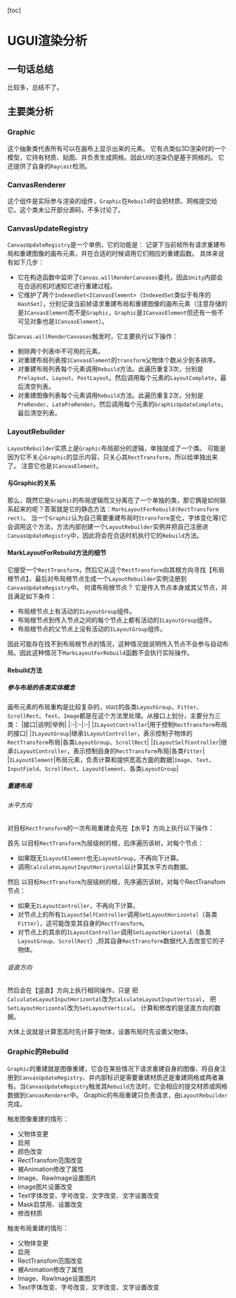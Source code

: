 [toc]

# UGUI渲染分析
## 一句话总结
比较多，总结不了。

## 主要类分析
### Graphic
这个抽象类代表所有可以在画布上显示出来的元素。
它有点类似3D渲染时的一个模型，它持有材质、贴图、并负责生成网格。因此UI的渲染仍是基于网格的。
它还提供了自身的`Raycast`检测。

### CanvasRenderer
这个组件是实际参与渲染的组件，`Graphic`在`Rebuild`时会把材质、网格提交给它。这个类未公开部分源码，不多讨论了。

### CanvasUpdateRegistry
`CanvasUpdateRegistry`是一个单例，它的功能是：
记录下当前帧所有请求重建布局和重建图像的画布元素，并在合适的时候调用它们相应的重建函数。
具体来说有如下几步：

- 它在构造函数中监听了`Canvas.willRenderCanvases`委托，因此`Unity`内部会在合适的机时通知它进行重建过程。
- 它维护了两个`IndexedSet<ICanvasElement>`（`IndexedSet`类似于有序的`HashSet`），分别记录当前帧请求重建布局和重建图像的画布元素（注意存储的是`ICanvasElement`而不是`Graphic`，`Graphic`是`ICanvasElement`但还有一些不可见对象也是`ICanvasElement`）。

当`Canvas.willRenderCanvases`触发时，它主要执行以下操作：

- 剔除两个列表中不可用的元素。
- 对重建布局列表按`ICanvasElement`的`transform`父物体个数从少到多排序。
- 对重建布局列表每个元素调用`Rebuild`方法。此遍历重复3次，分别是`Prelayout`、`Layout`、`PostLayout`。然后调用每个元素的`LayoutComplete`，最后清空列表。
- 对重建图像列表每个元素调用`Rebuild`方法。此遍历重复2次，分别是`PreRender`、`LatePreRender`。然后调用每个元素的`GraphicUpdateComplete`，最后清空列表。

### LayoutRebuilder
`LayoutRebuilder`实质上是`Graphic`布局部分的逻辑，单独提成了一个类。
可能是因为它不关心`Graphic`的显示内容，只关心其`RectTransform`，所以给单独出来了。
注意它也是`ICanvasElement`。

#### 与Graphic的关系
那么，既然它是`Graphic`的布局逻辑而又分离在了一个单独的类，那它俩是如何联系起来的呢？答案就是它的静态方法：`MarkLayoutForRebuild(RectTransform rect)`。
当一个`Graphic`认为自己需要重建布局时(`transform`变化，字体变化等)它会调用这个方法，方法内部创建一个`LayoutRebuilder`实例并把自己注册进`CanvasUpdateRegistry`中，因此将会在合适时机执行它的`Rebuild`方法。

#### MarkLayoutForRebuild方法的细节
它接受一个`RectTransform`，然后它从这个`RectTransform`向其根方向寻找【布局根节点】，最后对布局根节点生成一个`LayoutRebuilder`实例注册到`CanvasUpdateRegistry`中。
何谓布局根节点？
它是传入节点本身或其父节点，并且满足如下条件：
- 布局根节点上有活动的`ILayoutGroup`组件。
- 布局根节点到传入节点之间的每个节点上都有活动的`ILayoutGroup`组件。
- 布局根节点的父节点上没有活动的`ILayoutGroup`组件。

因此可能存在找不到布局根节点的情况，这种情况就说明传入节点不会参与自动布局。因此这种情况下`MarkLayoutForRebuild`函数不会执行实际操作。

#### Rebuild方法
##### 参与布局的各类实体概念
画布元素的布局重构是比较复杂的，`UGUI`的各类`LayoutGroup`、`Fitter`、`ScrollRect`、`Text`、`Image`都是在这个方法里处理。从接口上划分，主要分为三类：
|接口|说明|举例|
|:-|:-|:-|
|`ILayoutController`|用于控制`RectTransform`布局的接口|
|`ILayoutGroup`|继承`ILayoutController`，表示控制子物体的`RectTransform`布局|各类`LayoutGroup`、`ScrollRect`|
|`ILayoutSelfController`|继承`ILayoutController`，表示控制自身的`RectTransform`布局|各类`Fitter`|
|`ILayoutElement`|布局元素，负责计算和提供宽高方面的数据|`Image`、`Text`、`InputField`、`ScrollRect`、`LayoutElement`、各类`LayoutGroup`|

##### 重建布局
###### 水平方向
对目标`RectTransform`的一次布局重建会先在【水平】方向上执行以下操作：

首先
以目标`RectTransform`为层级树的根，后序遍历该树，对每个节点：
- 如果既无`ILayoutElement`也无`LayoutGroup`，不再向下计算。
- 调用`CalculateLayoutInputHorizontal`以计算其水平方向数据。

然后
以目标`RectTransform`为层级树的根，先序遍历该树，对每个RectTransfom节点：
- 如果无`ILayoutController`，不再向下计算。
- 对节点上的所有`ILayoutSelfController`调用`SetLayoutHorizontal`（各类`Fitter`），这可能改变其自身的`RectTransform`。
- 对节点上的其余的`ILayoutController`调用`SetLayoutHorizontal`（各类`LayoutGroup`、`ScrollRect`）,将其自身`RectTransform`数据代入去改变它的子物体。

###### 竖直方向
然后会在【竖直】方向上执行相同操作，只是
把`CalculateLayoutInputHorizontal`改为`CalculateLayoutInputVertical`，
把`SetLayoutHorizontal`改为`SetLayoutVertical`。
计算和修改的是竖直方向的数据。

大体上说就是计算宽高时先计算子物体，设置布局时先设置父物体。

### Graphic的Rebuild
`Graphic`的重建就是图像重建，它会在某些情况下请求重建自身的图像、将自身注册到`CanvasUpdateRegistry`、并内部标识是需要重建材质还是重建网格或两者兼有。当`CanvasUpdateRegistry`触发其`Rebuild`方法时，它会相应的提交材质或网格数据到`CanvasRenderer`中。
Graphic的布局重建只负责请求，由`LayoutRebuilder`完成。

触发图像重建的情形：
- 父物体变更
- 启用
- 颜色改变
- RectTransfom范围改变
- 被Animation修改了属性
- Image、RawImage设置图片
- Image图片设置改变
- Text字体改变、字号改变、文字改变、文字设置改变
- Mask启禁用、设置改变
- 修改材质

触发布局重建的情形：
- 父物体变更
- 启用
- RectTransfom范围改变
- 被Animation修改了属性
- Image、RawImage设置图片
- Text字体改变、字号改变、文字改变、文字设置改变